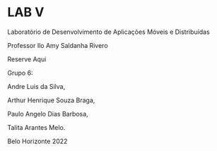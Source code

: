 # LAB V

Laboratório de Desenvolvimento de Aplicações Móveis e Distribuídas 

Professor Ilo Amy Saldanha Rivero


Reserve Aqui 
 
 
Grupo 6: 

Andre Luis da Silva, 

Arthur Henrique Souza Braga, 

Paulo Angelo Dias Barbosa, 

Talita Arantes Melo.
 








Belo Horizonte
2022

